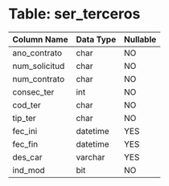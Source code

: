 # Table: ser_terceros

| Column Name | Data Type | Nullable |
|-------------|-----------|----------|
| ano_contrato | char | NO |
| num_solicitud | char | NO |
| num_contrato | char | NO |
| consec_ter | int | NO |
| cod_ter | char | NO |
| tip_ter | char | NO |
| fec_ini | datetime | YES |
| fec_fin | datetime | YES |
| des_car | varchar | YES |
| ind_mod | bit | NO |
